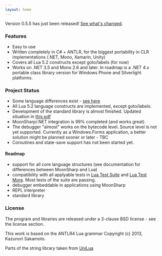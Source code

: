 ```yaml
---
layout: home
---
```


<div class="alert alert-success" role="alert">
Version 0.5.5 has just been released! <a href="changelog.html" class="alert-link">See what's changed</a>.
</div>



### Features
* Easy to use
* Written completely in C# + ANTLR, for the biggest portability in CLR implementations (.NET, Mono, Xamarin, Unity)
* Covers all Lua 5.2 constructs except goto/labels (for now)
* Works on .NET 3.5 and Mono 2.6 and later. In roadmap is a .NET 4.x portable class library version for Windows Phone and Silverlight platforms.


### Project Status

 
* Some language differences exist - [see here](moonluadifferences.html)
* All Lua 5.2 language constructs are implemented, except goto/labels. 
* Development of the standard library is almost finished. Updated situation in [this pdf](http://www.moonsharp.org/MoonSharpStdLib.pdf)
* MoonSharp/.NET integration is 99% completed (and works great).
* The debugger "almost" works on the bytecode level. Source level is not yet supported. Currently as a Windows.Forms application, a better solution might be planned sooner or later - TBC
* Coroutines and state-save support has not been started yet.
 

#### Roadmap

* support for all core language structures (see documentation for differences between MoonSharp and Lua)
* compatibility with all applyable tests in [Lua Test Suite](http://www.lua.org/tests/5.2/) and [Lua Test More](http://fperrad.github.io/lua-TestMore/). Most tests of the suite are passing.
* debugger embeddable in applications using MoonSharp
* REPL interpreter
* standard library  
 

 
### License

The program and libraries are released under a 3-clause BSD license - see the license section.

This work is based on the ANTLR4 Lua grammar Copyright (c) 2013, Kazunori Sakamoto.

Parts of the string library taken from [UniLua](https://github.com/xebecnan/UniLua)
